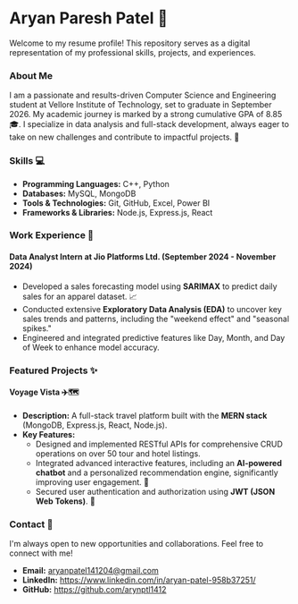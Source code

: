 # **Aryan Paresh Patel 👋**

Welcome to my resume profile\! This repository serves as a digital representation of my professional skills, projects, and experiences.

### **About Me**

I am a passionate and results-driven Computer Science and Engineering student at Vellore Institute of Technology, set to graduate in September 2026\. My academic journey is marked by a strong cumulative GPA of 8.85 🎓. I specialize in data analysis and full-stack development, always eager to take on new challenges and contribute to impactful projects. 🚀

### **Skills 💻**

* **Programming Languages:** C++, Python  
* **Databases:** MySQL, MongoDB  
* **Tools & Technologies:** Git, GitHub, Excel, Power BI  
* **Frameworks & Libraries:** Node.js, Express.js, React

### **Work Experience 💼**

#### **Data Analyst Intern at Jio Platforms Ltd. (September 2024 \- November 2024\)**

* Developed a sales forecasting model using **SARIMAX** to predict daily sales for an apparel dataset. 📈  
* Conducted extensive **Exploratory Data Analysis (EDA)** to uncover key sales trends and patterns, including the "weekend effect" and "seasonal spikes."  
* Engineered and integrated predictive features like Day, Month, and Day of Week to enhance model accuracy.

### **Featured Projects ✨**

#### **Voyage Vista ✈️🗺️**

* **Description:** A full-stack travel platform built with the **MERN stack** (MongoDB, Express.js, React, Node.js).  
* **Key Features:**  
  * Designed and implemented RESTful APIs for comprehensive CRUD operations on over 50 tour and hotel listings.  
  * Integrated advanced interactive features, including an **AI-powered chatbot** and a personalized recommendation engine, significantly improving user engagement. 🤖  
  * Secured user authentication and authorization using **JWT (JSON Web Tokens)**. 🔐

### **Contact 🤝**

I'm always open to new opportunities and collaborations. Feel free to connect with me\!

* **Email:** aryanpatel141204@gmail.com  
* **LinkedIn:** https://www.linkedin.com/in/aryan-patel-958b37251/  
* **GitHub:** https://github.com/arynptl1412
